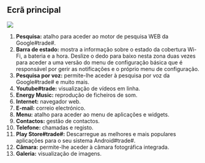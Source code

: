 ## Ecrã principal

![](http://static.energysistem.com/images/manuals/42689/57f378d2ed38d.jpg)

1. **Pesquisa:** atalho para aceder ao motor de pesquisa WEB da Google\#trade#.
2. **Barra de estado:** mostra a informação sobre o estado da cobertura Wi-Fi, a bateria e a hora.  Deslize o dedo para baixo nesta zona duas vezes para aceder a uma versão do menu de configuração básica que é responsável por gerir as notificações e o próprio menu de configuração.
3. **Pesquisa por voz:** permite-lhe aceder à pesquisa por voz da Google#trade# e muito mais.
4. **Youtube\#trade\:** visualização de vídeos em linha. 
5. **Energy Music:** reprodução de ficheiros de som.
6. **Internet:** navegador web.
7. **E-mail:** correio electrónico.
8. **Menu:** atalho para aceder ao menu de aplicações e widgets.
9. **Contactos:** gestão de contactos.
10. **Telefone:** chamadas e registo.
11. **Play Store\#trade\#:** Descarregue as melhores e mais populares aplicações para o seu sistema Android\#trade\#.
12. **Câmara:** permite-lhe aceder à câmara fotográfica integrada.
13. **Galeria:** visualização de imagens.
